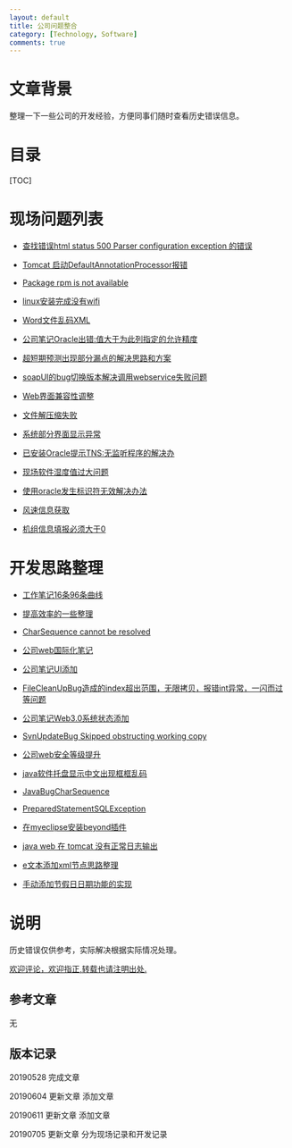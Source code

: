 ```yaml
---
layout: default
title: 公司问题整合
category: [Technology, Software]
comments: true
---
```


# 文章背景
整理一下一些公司的开发经验，方便同事们随时查看历史错误信息。










# 目录

[TOC]









# 现场问题列表

* [查找错误html status 500 Parser configuration exception 的错误 ](https://wangkun19930608.github.io/technology/tomcat/2018/01/23/company-HTTP-Status-500/ )

* [Tomcat 启动DefaultAnnotationProcessor报错](https://wangkun19930608.github.io/technology/tomcat/2018/01/30/company-Tomcat-DefaultAnnotationProcessor/ )

* [Package rpm is not available](https://wangkun19930608.github.io/technology/bug/2018/04/02/company-rpm-is-not-found/ )

* [linux安装完成没有wifi](https://wangkun19930608.github.io/technology/os/2018/04/03/company-linux-have-no-wifi/ )

* [Word文件乱码XML](https://wangkun19930608.github.io/technology/code/2018/05/10/wordxml/ )

* [公司笔记Oracle出错:值大于为此列指定的允许精度](https://wangkun19930608.github.io/technology/bug/2018/05/21/company-bug-oracle/ )

* [超短期预测出现部分漏点的解决思路和方案](https://wangkun19930608.github.io/technology/bug/2018/10/23/company-ultra/ )

* [soapUI的bug切换版本解决调用webservice失败问题](https://wangkun19930608.github.io/technology/bug/2019/03/19/java-bug/ )

* [Web界面兼容性调整](https://wangkun19930608.github.io/technology/js/2019/05/14/company-web-date/ )

* [文件解压缩失败](https://wangkun19930608.github.io/technology/software/2019/05/24/zip-error/ )

* [系统部分界面显示异常](https://wangkun19930608.github.io/technology/web/2019/06/04/company-some-pages-error/ )

* [已安装Oracle提示TNS:无监听程序的解决办](https://wangkun19930608.github.io/technology/oracle/2019/06/05/company-oracle-error/ )

* [现场软件湿度值过大问题](https://wangkun19930608.github.io/technology/web/2019/06/11/company-web-humid/ )

* [使用oracle发生标识符无效解决办法](https://wangkun19930608.github.io/technology/oracle/2019/06/24/company-oracle-error/ )

* [风速信息获取](https://wangkun19930608.github.io/technology/sql/2019/07/23/company-wind-info/ )

* [机组信息填报必须大于0](https://wangkun19930608.github.io/technology/java/2019/09/11/company-machine-info-input/ )



# 开发思路整理

* [工作笔记16条96条曲线](https://wangkun19930608.github.io/technology/html/2018/03/14/companynote-16-96/ )

* [提高效率的一些整理](https://wangkun19930608.github.io/culture/idea/2018/04/23/efficient/ )

* [CharSequence cannot be resolved](https://wangkun19930608.github.io/technology/bug/2018/05/28/company-bug-charsequence/ )

* [公司web国际化笔记](https://wangkun19930608.github.io/technology/i18n/2018/06/27/company-i18n/ )

* [公司笔记UI添加](https://wangkun19930608.github.io/technology/java/2018/07/16/company-addui/ )

* [FileCleanUpBug造成的index超出范围，无限拷贝，报错int异常，一闪而过等问题](https://wangkun19930608.github.io/technology/bug/2018/07/18/company-bug-filecleanup/ )

* [公司笔记Web3.0系统状态添加](https://wangkun19930608.github.io/technology/java/2018/07/23/company-addstate/ )

* [SvnUpdateBug Skipped obstructing working copy](https://wangkun19930608.github.io/technology/bug/2018/08/09/company-bug-svnupdate/ )

* [公司web安全等级提升](https://wangkun19930608.github.io/technology/xss/2018/08/11/company-xss/ )

* [java软件托盘显示中文出现框框乱码](https://wangkun19930608.github.io/technology/bug/2018/10/18/java-menuitem/ )

* [JavaBugCharSequence](https://wangkun19930608.github.io/technology/bug/2019/01/10/java-bug/ )

* [PreparedStatementSQLException](https://wangkun19930608.github.io/technology/bug/2019/03/01/java-preparedstatement/ )

* [在myeclipse安装beyond插件](https://wangkun19930608.github.io/technology/software/2019/05/21/beyond-plug/ )

* [java web 在 tomcat 没有正常日志输出](https://wangkun19930608.github.io/technology/bug/2019/06/06/java-nolog/ )

* [e文本添加xml节点思路整理](https://wangkun19930608.github.io/technology/java/2019/06/18/company-xml/ )

* [手动添加节假日日期功能的实现](https://wangkun19930608.github.io/technology/java/2019/06/21/company-holiday-function/ )

# 说明

历史错误仅供参考，实际解决根据实际情况处理。

[欢迎评论，欢迎指正,转载也请注明出处.](https://wangkun19930608.github.io/technology/software/2019/05/28/company-errors/ )

## 参考文章

无


## 版本记录

20190528 完成文章

20190604 更新文章 添加文章

20190611 更新文章 添加文章

20190705 更新文章 分为现场记录和开发记录



